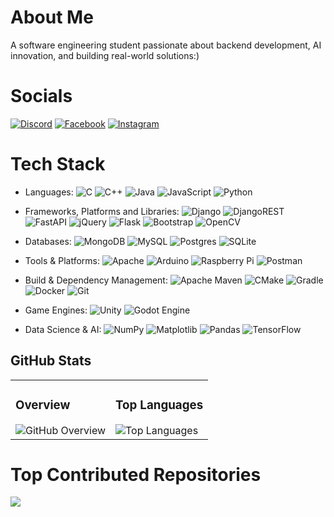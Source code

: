 # About Me
A software engineering student passionate about backend development, AI innovation, and building real-world solutions:)

# Socials
[![Discord](https://img.shields.io/badge/Discord-%237289DA.svg?logo=discord&logoColor=white)](https://discord.gg/https://discord.gg/FDTtwTj9) 
[![Facebook](https://img.shields.io/badge/Facebook-%231877F2.svg?logo=Facebook&logoColor=white)](https://facebook.com/https://www.facebook.com/phyo.zawlinn.359?mibextid=LQQJ4d) 
[![Instagram](https://img.shields.io/badge/Instagram-%23E4405F.svg?logo=Instagram&logoColor=white)](https://instagram.com/creamy_b0ba)

# Tech Stack
- Languages:
  ![C](https://img.shields.io/badge/c-%2300599C.svg?style=for-the-badge&logo=c&logoColor=white)
  ![C++](https://img.shields.io/badge/c++-%2300599C.svg?style=for-the-badge&logo=c%2B%2B&logoColor=white)
  ![Java](https://img.shields.io/badge/java-%23ED8B00.svg?style=for-the-badge&logo=openjdk&logoColor=white)
  ![JavaScript](https://img.shields.io/badge/javascript-%23323330.svg?style=for-the-badge&logo=javascript&logoColor=%23F7DF1E)
  ![Python](https://img.shields.io/badge/python-3670A0?style=for-the-badge&logo=python&logoColor=ffdd54)
  
- Frameworks, Platforms and Libraries:
  ![Django](https://img.shields.io/badge/django-%23092E20.svg?style=for-the-badge&logo=django&logoColor=white)
  ![DjangoREST](https://img.shields.io/badge/DJANGO-REST-ff1709?style=for-the-badge&logo=django&logoColor=white&color=ff1709&labelColor=gray)
  ![FastAPI](https://img.shields.io/badge/FastAPI-005571?style=for-the-badge&logo=fastapi)
  ![jQuery](https://img.shields.io/badge/jquery-%230769AD.svg?style=for-the-badge&logo=jquery&logoColor=white)
  ![Flask](https://img.shields.io/badge/flask-%23000.svg?style=for-the-badge&logo=flask&logoColor=white)
  ![Bootstrap](https://img.shields.io/badge/bootstrap-%238511FA.svg?style=for-the-badge&logo=bootstrap&logoColor=white)
  ![OpenCV](https://img.shields.io/badge/opencv-%23white.svg?style=for-the-badge&logo=opencv&logoColor=white)
  
- Databases:
  ![MongoDB](https://img.shields.io/badge/MongoDB-%234ea94b.svg?style=for-the-badge&logo=mongodb&logoColor=white)
  ![MySQL](https://img.shields.io/badge/mysql-%2300000f.svg?style=for-the-badge&logo=mysql&logoColor=white)
  ![Postgres](https://img.shields.io/badge/postgres-%23316192.svg?style=for-the-badge&logo=postgresql&logoColor=white)
  ![SQLite](https://img.shields.io/badge/sqlite-%2307405e.svg?style=for-the-badge&logo=sqlite&logoColor=white)
  
- Tools & Platforms:
  ![Apache](https://img.shields.io/badge/apache-%23D42029.svg?style=for-the-badge&logo=apache&logoColor=white)
  ![Arduino](https://img.shields.io/badge/-Arduino-00979D?style=for-the-badge&logo=Arduino&logoColor=white)
  ![Raspberry Pi](https://img.shields.io/badge/-RaspberryPi-C51A4A?style=for-the-badge&logo=Raspberry-Pi)
  ![Postman](https://img.shields.io/badge/Postman-FF6C37?style=for-the-badge&logo=postman&logoColor=white)
  
- Build & Dependency Management:
  ![Apache Maven](https://img.shields.io/badge/Apache%20Maven-C71A36?style=for-the-badge&logo=Apache%20Maven&logoColor=white)
  ![CMake](https://img.shields.io/badge/CMake-%23008FBA.svg?style=for-the-badge&logo=cmake&logoColor=white)
  ![Gradle](https://img.shields.io/badge/Gradle-02303A.svg?style=for-the-badge&logo=Gradle&logoColor=white)
  ![Docker](https://img.shields.io/badge/docker-%230db7ed.svg?style=for-the-badge&logo=docker&logoColor=white)
  ![Git](https://img.shields.io/badge/git-%23F05033.svg?style=for-the-badge&logo=git&logoColor=white)

- Game Engines:
  ![Unity](https://img.shields.io/badge/unity-%23000000.svg?style=for-the-badge&logo=unity&logoColor=white)
  ![Godot Engine](https://img.shields.io/badge/GODOT-%23FFFFFF.svg?style=for-the-badge&logo=godot-engine)
  
- Data Science & AI:
  ![NumPy](https://img.shields.io/badge/numpy-%23013243.svg?style=for-the-badge&logo=numpy&logoColor=white)
  ![Matplotlib](https://img.shields.io/badge/Matplotlib-%23ffffff.svg?style=for-the-badge&logo=Matplotlib&logoColor=black)
  ![Pandas](https://img.shields.io/badge/pandas-%23150458.svg?style=for-the-badge&logo=pandas&logoColor=white)
  ![TensorFlow](https://img.shields.io/badge/TensorFlow-%23FF6F00.svg?style=for-the-badge&logo=TensorFlow&logoColor=white)

<div id="github-stats">
  <h2>GitHub Stats</h2>
  <div class="stats-container">
    <table style="border-collapse: collapse;">
      <tr>
        <td>
          <div class="stat-section">
            <h3>Overview</h3>
            <img src="https://github-readme-stats.vercel.app/api?username=farout101&theme=dark&hide_border=true&include_all_commits=false&count_private=false" alt="GitHub Overview">
          </div>
        </td>
        <td>
          <div class="stat-section">
            <h3>Top Languages</h3>
            <img src="https://github-readme-stats.vercel.app/api/top-langs/?username=farout101&theme=dark&hide_border=true&include_all_commits=false&count_private=false&layout=compact" alt="Top Languages">
          </div>
        </td>
      </tr>
    </table>
  </div>
</div>


# Top Contributed Repositories
  ![](https://github-contributor-stats.vercel.app/api?username=farout101&limit=5&theme=dark&combine_all_yearly_contributions=true)
